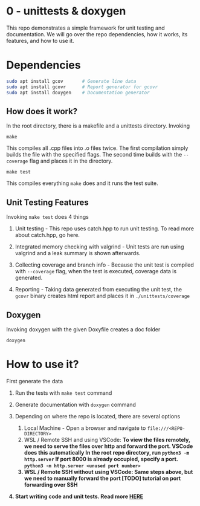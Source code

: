 # 0 - unittests & doxygen

This repo demonstrates a simple framework for unit testing and documentation.
We will go over the repo dependencies, how it works, its features, and how to
use it.

# Dependencies

```bash
sudo apt install gcov       # Generate line data
sudo apt install gcovr      # Report generator for gcovr
sudo apt install doxygen    # Documentation generator
```

## How does it work?
In the root directory, there is a makefile and a unittests directory. Invoking

```
make
```

This compiles all .cpp files into .o files twice. The first compilation simply builds
the file with the specified flags. The second time builds with the `--coverage`
flag and places it in the directory.

```
make test
```

This compiles everything `make` does and it runs the test suite.

## Unit Testing Features

Invoking `make test` does 4 things

1. Unit testing - This repo uses catch.hpp to run unit testing. To read more about
catch.hpp, go here.

2. Integrated memory checking with valgrind - Unit tests are run using valgrind
and a leak summary is shown afterwards.

3. Collecting coverage and branch info - Because the unit test is compiled with
`--coverage` flag, when the test is executed, coverage data is generated.

4. Reporting - Taking data generated from executing the unit test, the `gcovr`
binary creates html report and places it in `./unittests/coverage`

## Doxygen

Invoking doxygen with the given Doxyfile creates a doc folder

```
doxygen
```

# How to use it?

First generate the data

1. Run the tests with `make test` command
2. Generate documentation with `doxygen` command
3. Depending on where the repo is located, there are several options
    1. Local Machine - Open a browser and navigate to `file:///<REPO-DIRECTORY>`
    2. WSL / Remote SSH and using VSCode: <b>
        To view the files remotely, we need to serve the files over http and forward the port. VSCode does this automatically
        In the root repo directory, run `python3 -m http.server` <b>
        If port 8000 is already occupied, specify a port. `python3 -m http.server <unused port number>` <b>
    3. WSL / Remote SSH without using VSCode:
        Same steps above, but we need to manually forward the port
        [TODO] tutorial on port forwarding over SSH

4. Start writing code and unit tests. Read more [HERE](..TODOLINK)


